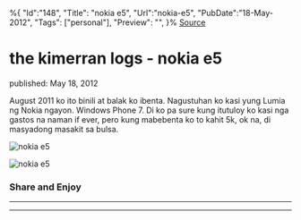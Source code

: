 ﻿%{
    "Id":"148",
    "Title": "nokia e5",
    "Url":"nokia-e5",
    "PubDate":"18-May-2012",
    "Tags": ["personal"],
    "Preview": "",
}%
[Source](http://markhughneri.com/blog/402/nokia-e5/ "Permalink to the kimerran logs - nokia e5")

# the kimerran logs - nokia e5

published: May 18, 2012

August 2011 ko ito binili at balak ko ibenta. Nagustuhan ko kasi yung Lumia ng Nokia ngayon. Windows Phone 7. Di ko pa sure kung itutuloy ko kasi nga gastos na naman if ever, pero kung mabebenta ko to kahit 5k, ok na, di masyadong masakit sa bulsa.

![nokia e5][1]

![nokia e5][2]

### Share and Enjoy

* * *

* * *

[1]: http://markhughneri.com/blog/assets/loading.gif "nokia e5"
[2]: http://markhughneri.com/blog/wp-content/uploads/2012/05/IMG_9902.jpg "nokia e5"
